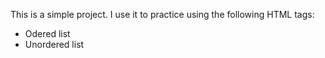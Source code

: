 This is a simple project. I use it to practice using the following HTML tags:

- Odered list
- Unordered list
